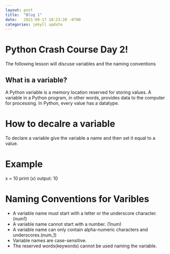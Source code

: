 ```yaml
---
layout: post
title:  "Blog 1"
date:   2021-09-17 18:23:20 -0700
categories: jekyll update
---
```

# Python Crash Course Day 2!
The following lesson will discuse variables and the naming conventions

## What is a variable?
A Python variable is a memory location reserved for storing values. A variable in a Python program, in other words, provides data to the computer for processing. In Python, every value has a datatype.

# How to decalre a variable 
To declare a variable give the variable a name and then set it equal to a value.

# Example
x = 10
print (x)
output: 10

# Naming Conventions for Varibles
* A variable name must start with a letter or the underscore character. (num1)
* A variable name cannot start with a number. (1num)
* A variable name can only contain alpha-numeric characters and underscores.(num_1)
* Variable names are case-sensitive.
* The reserved words(keywords) cannot be used naming the variable.



